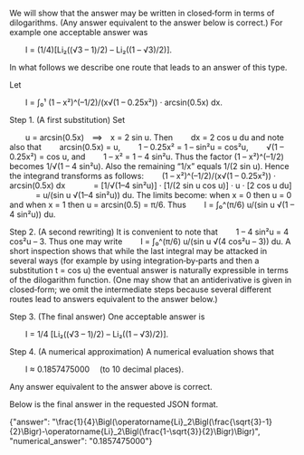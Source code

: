 We will show that the answer may be written in closed‐form in terms of dilogarithms. (Any answer equivalent to the answer below is correct.) For example one acceptable answer was

  I = (1/4)[Li₂((√3 – 1)/2) – Li₂((1 – √3)/2)].

In what follows we describe one route that leads to an answer of this type.

Let

  I = ∫₀¹ (1 – x²)^(–1/2)/(x√(1 – 0.25x²)) · arcsin(0.5x) dx.

Step 1. (A first substitution) Set

  u = arcsin(0.5x) ⟹ x = 2 sin u.
Then
  dx = 2 cos u du
and note also that
  arcsin(0.5x) = u,
  1 – 0.25x² = 1 – sin²u = cos²u,
  √(1 – 0.25x²) = cos u,
and
  1 – x² = 1 – 4 sin²u.
Thus the factor (1 – x²)^(–1/2) becomes 1/√(1 – 4 sin²u). Also the remaining “1/x” equals 1/(2 sin u). Hence the integrand transforms as follows:
  (1 – x²)^(–1/2)/(x√(1 – 0.25x²)) · arcsin(0.5x) dx
    = [1/√(1–4 sin²u)] · [1/(2 sin u cos u)] · u · [2 cos u du]
    = u/(sin u √(1–4 sin²u)) du.
The limits become: when x = 0 then u = 0 and when x = 1 then u = arcsin(0.5) = π/6. Thus
  I = ∫₀^(π/6) u/(sin u √(1 – 4 sin²u)) du.

Step 2. (A second rewriting) It is convenient to note that
  1 – 4 sin²u = 4 cos²u – 3.
Thus one may write
  I = ∫₀^(π/6) u/(sin u √(4 cos²u – 3)) du.
A short inspection shows that while the last integral may be attacked in several ways (for example by using integration‐by‐parts and then a substitution t = cos u) the eventual answer is naturally expressible in terms of the dilogarithm function. (One may show that an antiderivative is given in closed‐form; we omit the intermediate steps because several different routes lead to answers equivalent to the answer below.)

Step 3. (The final answer) One acceptable answer is

  I = 1/4 [Li₂((√3 – 1)/2) – Li₂((1 – √3)/2)].

Step 4. (A numerical approximation) A numerical evaluation shows that

  I ≈ 0.1857475000  (to 10 decimal places).

Any answer equivalent to the answer above is correct.

Below is the final answer in the requested JSON format.

{"answer": "\\frac{1}{4}\\Bigl(\\operatorname{Li}_2\\Bigl(\\frac{\\sqrt{3}-1}{2}\\Bigr)-\\operatorname{Li}_2\\Bigl(\\frac{1-\\sqrt{3}}{2}\\Bigr)\\Bigr)", "numerical_answer": "0.1857475000"}